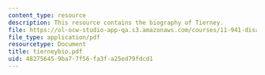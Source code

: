 ```yaml
---
content_type: resource
description: This resource contains the biography of Tierney.
file: https://ol-ocw-studio-app-qa.s3.amazonaws.com/courses/11-941-disaster-vulnerability-and-resilience-spring-2005/482756459ba77f56fa3fa25ed79fdcd1_tierneybio.pdf
file_type: application/pdf
resourcetype: Document
title: tierneybio.pdf
uid: 48275645-9ba7-7f56-fa3f-a25ed79fdcd1
---
```

